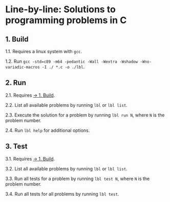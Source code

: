 # Line-by-line: Solutions to programming problems in C

## 1. Build

1.1. Requires a linux system with `gcc`.

1.2. Run `gcc -std=c89 -m64 -pedantic -Wall -Wextra -Wshadow -Wno-variadic-macros -I ./ *.c -o ./lbl`.

## 2. Run

2.1. Requires [-> 1. Build](#1-build).

2.2. List all available problems by running `lbl` or `lbl list`.

2.3. Execute the solution for a problem by running `lbl run N`, where `N` is the problem number.

2.4. Run `lbl help` for additional options.

## 3. Test

3.1. Requires [-> 1. Build](#1-build).

3.2. List all available problems by running `lbl` or `lbl list`.

3.3. Run all tests for a problem by running `lbl test N`, where `N` is the problem number.

3.4. Run all tests for all problems by running `lbl test`.
